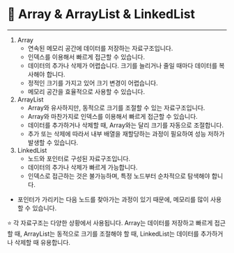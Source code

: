 # 🎯 Array & ArrayList & LinkedList
- - -

1. Array
   * 연속된 메모리 공간에 데이터를 저장하는 자료구조입니다.
   * 인덱스를 이용해서 빠르게 접근할 수 있습니다.
   * 데이터의 추가나 삭제가 어렵습니다. 크기를 늘리거나 줄일 때마다 데이터를 복사해야 합니다.
   * 정적인 크기를 가지고 있어 크기 변경이 어렵습니다.
   * 메모리 공간을 효율적으로 사용할 수 있습니다.
2. ArrayList
   * Array와 유사하지만, 동적으로 크기를 조절할 수 있는 자료구조입니다.
   * Array와 마찬가지로 인덱스를 이용해서 빠르게 접근할 수 있습니다.
   * 데이터를 추가하거나 삭제할 때, Array와는 달리 크기를 자동으로 조절합니다.
   * 추가 또는 삭제에 따라서 내부 배열을 재할당하는 과정이 필요하여 성능 저하가 발생할 수 있습니다.
3. LinkedList
   * 노드와 포인터로 구성된 자료구조입니다.
   * 데이터의 추가나 삭제가 빠르게 가능합니다.
   * 인덱스로 접근하는 것은 불가능하며, 특정 노드부터 순차적으로 탐색해야 합니다.
*   포인터가 가리키는 다음 노드를 찾아가는 과정이 있기 때문에, 메모리를 많이 사용할 수 있습니다.


⭐️ 각 자료구조는 다양한 상황에서 사용됩니다. Array는 데이터를 저장하고 빠르게 접근할 때, ArrayList는 동적으로 크기를 조절해야 할 때, LinkedList는 데이터를 추가하거나 삭제할 때 유용합니다.

<br>

